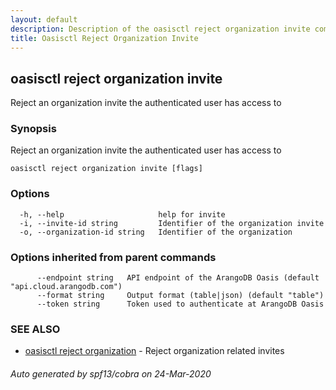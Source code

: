 ```yaml
---
layout: default
description: Description of the oasisctl reject organization invite command
title: Oasisctl Reject Organization Invite
---
```

## oasisctl reject organization invite

Reject an organization invite the authenticated user has access to

### Synopsis

Reject an organization invite the authenticated user has access to

```
oasisctl reject organization invite [flags]
```

### Options

```
  -h, --help                     help for invite
  -i, --invite-id string         Identifier of the organization invite
  -o, --organization-id string   Identifier of the organization
```

### Options inherited from parent commands

```
      --endpoint string   API endpoint of the ArangoDB Oasis (default "api.cloud.arangodb.com")
      --format string     Output format (table|json) (default "table")
      --token string      Token used to authenticate at ArangoDB Oasis
```

### SEE ALSO

* [oasisctl reject organization](oasisctl-reject-organization.md)	 - Reject organization related invites

###### Auto generated by spf13/cobra on 24-Mar-2020

